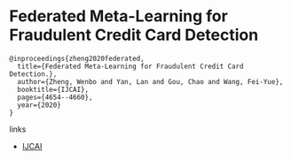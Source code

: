 # Federated Meta-Learning for Fraudulent Credit Card Detection
```
@inproceedings{zheng2020federated,
  title={Federated Meta-Learning for Fraudulent Credit Card Detection.},
  author={Zheng, Wenbo and Yan, Lan and Gou, Chao and Wang, Fei-Yue},
  booktitle={IJCAI},
  pages={4654--4660},
  year={2020}
}
```

links
- [IJCAI](https://www.ijcai.org/proceedings/2020/642)
